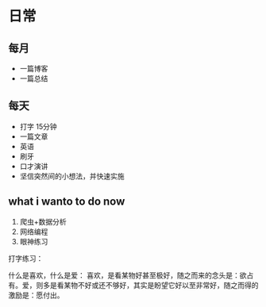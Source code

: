 # 日常

## 每月

* 一篇博客
* 一篇总结

## 每天

* 打字 15分钟
* 一篇文章
* 英语
* 刷牙
* 口才演讲
* 坚信突然间的小想法，并快速实施

## what i wanto to do now

1. 爬虫+数据分析
2. 网络编程
3. 眼神练习

打字练习：

什么是喜欢，什么是爱：
喜欢，是看某物好甚至极好，随之而来的念头是：欲占有。爱，则多是看某物不好或还不够好，其实是盼望它好以至非常好，随之而得的激励是：愿付出。
